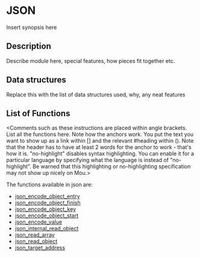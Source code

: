 # JSON

Insert synopsis here


## Description

Describe module here, special features, how pieces fit together etc.

## Data structures

Replace this with the list of data structures used, why, any neat features

## List of Functions

<Comments such as these instructions are placed within angle brackets. List all the functions here. Note how the anchors work. You put the text you want to show up as a link within [] and the relevant #heading within (). Note that the header has to have at least 2 words for the anchor to work - that's how it is. "no-highlight" disables syntax highlighting. You can enable it for a particular language by specifying what the language is instead of "no-highlight". Be warned that this highlighting or no-highlighting specification may not show up nicely on Mou.>

The functions available in json are:

* [json_encode_object_entry](json_encode_object_entry.md)
* [json_encode_object_finish](json_encode_object_finish.md)
* [json_encode_object_key](json_encode_object_key.md)
* [json_encode_object_start](json_encode_object_start.md)
* [json_encode_value](json_encode_value.md)
* [json_internal_read_object](json_internal_read_object.md)
* [json_read_array](json_read_array.md)
* [json_read_object](json_read_object.md)
* [json_target_address](json_target_address.md)
